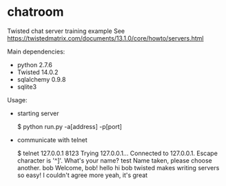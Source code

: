 # chatroom
Twisted chat server training example
See https://twistedmatrix.com/documents/13.1.0/core/howto/servers.html

Main dependencies:
- python 2.7.6
- Twisted 14.0.2
- sqlalchemy 0.9.8
- sqlite3


Usage:

- starting server

    $ python run.py -a[address] -p[port]

- communicate with telnet

    $ telnet 127.0.0.1 8123
    Trying 127.0.0.1...
    Connected to 127.0.0.1.
    Escape character is '^]'.
    What's your name?
    test
    Name taken, please choose another.
    bob
    Welcome, bob!
    hello
    <alice> hi bob
    twisted makes writing servers so easy!
    <alice> I couldn't agree more
    <carrol> yeah, it's great